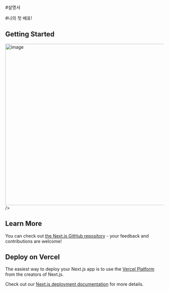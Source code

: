 #설명서

#나의 첫 배포!

## Getting Started

<img width="512" height="512" alt="image" src="https://github.com/user-attachments/assets/1954b046-46d1-4832-baa5-c29e6c645286" />
 />


## Learn More


You can check out [the Next.js GitHub repository](https://github.com/vercel/next.js) - your feedback and contributions are welcome!

## Deploy on Vercel

The easiest way to deploy your Next.js app is to use the [Vercel Platform](https://vercel.com/new?utm_medium=default-template&filter=next.js&utm_source=create-next-app&utm_campaign=create-next-app-readme) from the creators of Next.js.

Check out our [Next.js deployment documentation](https://nextjs.org/docs/app/building-your-application/deploying) for more details.
